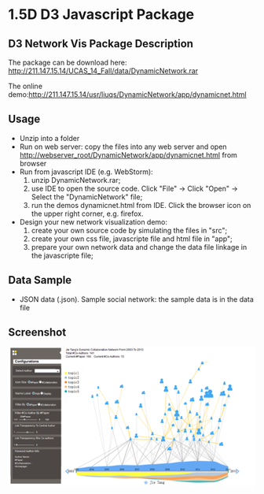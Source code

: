 ﻿# 1.5D D3 Javascript Package

## D3 Network Vis Package Description

The package can be download here: <http://211.147.15.14/UCAS_14_Fall/data/DynamicNetwork.rar>

The online demo:<http://211.147.15.14/usr/liuqs/DynamicNetwork/app/dynamicnet.html>

## Usage

* Unzip into a folder
* Run on web server: copy the files into any web server and open <http://webserver_root/DynamicNetwork/app/dynamicnet.html> from browser
* Run from javascript IDE (e.g. WebStorm): 
    1. unzip DynamicNetwork.rar; 
    2. use IDE to open the source code. Click "File" -> Click "Open" -> Select the "DynamicNetwork" file; 
    3. run the demos dynamicnet.html from IDE. Click the browser icon on the upper right corner, e.g. firefox.
* Design your new network visualization demo: 
    1. create your own source code by simulating the files in "src"; 
    2. create your own css file, javascripte file and html file in "app"; 
    3. prepare your own network data and change the data file linkage in the javascripte file;

## Data Sample

* JSON data (.json). Sample social network: the sample data is in the data file

## Screenshot

![](./assets/INFOVIS_UCAS_16_FALL_Dynamicnet_ScreenShot.png "screentshot")